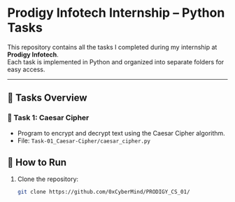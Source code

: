 # Prodigy Infotech Internship – Python Tasks

This repository contains all the tasks I completed during my internship at **Prodigy Infotech**.  
Each task is implemented in Python and organized into separate folders for easy access.

---

## 📂 Tasks Overview

### 🔸 Task 1: Caesar Cipher
- Program to encrypt and decrypt text using the Caesar Cipher algorithm.
- File: `Task-01_Caesar-Cipher/caesar_cipher.py`


## 🚀 How to Run
1. Clone the repository:
   ```bash
   git clone https://github.com/0xCyberMind/PRODIGY_CS_01/

